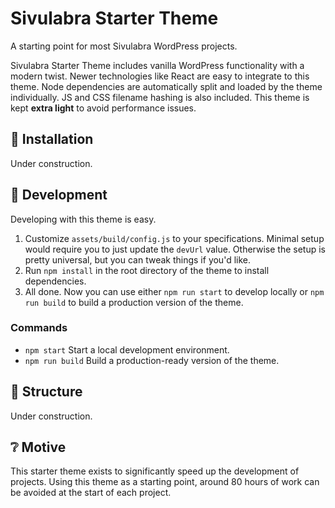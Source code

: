 # Sivulabra Starter Theme
A starting point for most Sivulabra WordPress projects.

Sivulabra Starter Theme includes vanilla WordPress functionality with a modern twist. Newer technologies like React are easy to integrate to this theme. Node dependencies are automatically split and loaded by the theme individually. JS and CSS filename hashing is also included. This theme is kept **extra light** to avoid performance issues.

## 🚀 Installation
Under construction.

## 🔧 Development
Developing with this theme is easy.
1. Customize `assets/build/config.js` to your specifications. Minimal setup would require you to just update the `devUrl` value. Otherwise the setup is pretty universal, but you can tweak things if you'd like.
2. Run `npm install` in the root directory of the theme to install dependencies.
3. All done. Now you can use either `npm run start` to develop locally or `npm run build` to build a production version of the theme.

### Commands
- `npm start` Start a local development environment.
- `npm run build` Build a production-ready version of the theme.

## 📂 Structure
Under construction.

## ❔ Motive
This starter theme exists to significantly speed up the development of projects. Using this theme as a starting point, around 80 hours of work can be avoided at the start of each project.
